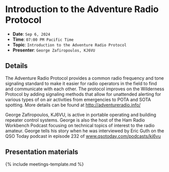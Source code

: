 # Introduction to the Adventure Radio Protocol

* **Date**: `Sep 6, 2024`
* **Time**: `07:00 PM Pacific Time`
* **Topic**: `Introduction to the Adventure Radio Protocol`
* **Presenter**: `George Zafiropoulos, KJ6VU`

## Details

The Adventure Radio Protocol provides a common radio frequency and tone signaling standard to make it easier for radio operators in the field to find and communicate with each other. The protocol improves on the Wilderness Protocol by adding signaling methods that allow for unattended alerting for various types of on air activities from emergencies to POTA and SOTA spotting. More details can be found at  http://adventureradio.info/  

George Zafiropoulos, KJ6VU, is active in portable operating and building repeater control systems.   George is also the host of the Ham Radio Workbench Podcast focusing on technical topics of interest to the radio amateur.   George tells his story when he was interviewed by Eric Guth on the QSO Today podcast in episode 232 of www.qsotoday.com/podcasts/kj6vu

## Presentation materials

{% include meetings-template.md %}


